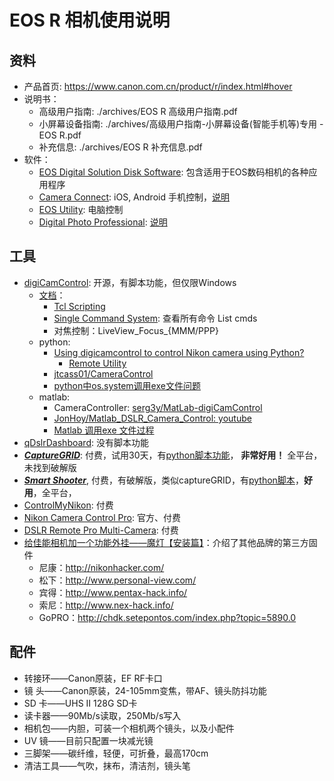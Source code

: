 # EOS R 相机使用说明
## 资料
* 产品首页: https://www.canon.com.cn/product/r/index.html#hover
* 说明书：
    *  高级用户指南: ./archives/EOS R 高级用户指南.pdf
    *  小屏幕设备指南: ./archives/高级用户指南-小屏幕设备(智能手机等)专用 - EOS R.pdf
    *  补充信息: ./archives/EOS R 补充信息.pdf
* 软件：
    * [EOS Digital Solution Disk Software](https://www.canon.com.cn/supports/download/simsdetail/0200570205.html?modelId=515&channel=2): 包含适用于EOS数码相机的各种应用程序
    * [Camera Connect](https://www.canon.com.cn/special/wifilife/camera.html): iOS, Android 手机控制，[说明](https://www.canon.com.cn/product/eos/video/cameraconnect.html)
    * [EOS Utility](https://www.canon.com.cn/supports/download/simsdetail/0200596305.html?modelId=515&channel=1): 电脑控制
    * [Digital Photo Professional](https://www.canon.com.cn/supports/download/simsdetail/0200595705.html?modelId=515&channel=2): [说明](https://www.canon.com.cn/special/dppbasic/#1)

## 工具
* [digiCamControl](http://digicamcontrol.com/): 开源，有脚本功能，但仅限Windows
    * [文档](http://digicamcontrol.com/doc/)：
        * [Tcl Scripting](http://digicamcontrol.com/doc/userguide/tcl)
        * [Single Command System](http://digicamcontrol.com/doc/userguide/singlecmd): 查看所有命令 List cmds
        * 对焦控制：LiveView_Focus_{MMM/PPP}
    * python:
        * [Using digicamcontrol to control Nikon camera using Python?](https://stackoverflow.com/questions/43358257/using-digicamcontrol-to-control-nikon-camera-using-python)
            * [Remote Utility](http://digicamcontrol.com/doc/userguide/remoteutil)
        * [jtcass01/CameraControl](https://github.com/jtcass01/CameraControl)
        * [python中os.system调用exe文件问题](https://blog.csdn.net/qq_28418387/article/details/52965056)
    * matlab:
        * CameraController: [serg3y/MatLab-digiCamControl](https://ww2.mathworks.cn/matlabcentral/fileexchange/57196-cameracontroller)
        * [JonHoy/Matlab_DSLR_Camera_Control: youtube](https://github.com/JonHoy/Matlab_DSLR_Camera_Control)
        * [Matlab 调用exe 文件过程](https://blog.csdn.net/lingyunxianhe/article/details/76736461)
* [qDslrDashboard](https://dslrdashboard.info/): 没有脚本功能
* [***CaptureGRID***](https://kuvacode.com/): 付费，试用30天，有[python脚本功能](https://capturegrid.com/index.html)， **非常好用！** 全平台，未找到破解版
* [***Smart Shooter***](https://kuvacode.com/smartshooter4), 付费，有破解版，类似captureGRID，有[python脚本](https://kuvacode.com/smartshooter3/documentation/script-api)，**好用**，全平台，
* [ControlMyNikon](https://www.tetherscript.com/controlmynikon-home/): 付费
* [Nikon Camera Control Pro](https://www.nikonusa.com/en/nikon-products/product/imaging-software/25366/camera-control-pro-2.html): 官方、付费
* [DSLR Remote Pro Multi-Camera](https://www.breezesys.com/solutions/booth/): 付费
* [给佳能相机加一个功能外挂——魔灯【安装篇】](https://www.cnblogs.com/jom0/p/7043800.html)：介绍了其他品牌的第三方固件
    * 尼康：http://nikonhacker.com/
    * 松下：http://www.personal-view.com/
    * 宾得：http://www.pentax-hack.info/
    * 索尼：http://www.nex-hack.info/
    * GoPRO：http://chdk.setepontos.com/index.php?topic=5890.0

## 配件
* 转接环——Canon原装，EF RF卡口
* 镜  头——Canon原装，24-105mm变焦，带AF、镜头防抖功能
* SD 卡——UHS II 128G SD卡
* 读卡器——90Mb/s读取，250Mb/s写入
* 相机包——内胆，可装一个相机两个镜头，以及小配件
* UV 镜——目前只配置一块减光镜
* 三脚架——碳纤维，轻便，可折叠，最高170cm
* 清洁工具——气吹，抹布，清洁剂，镜头笔